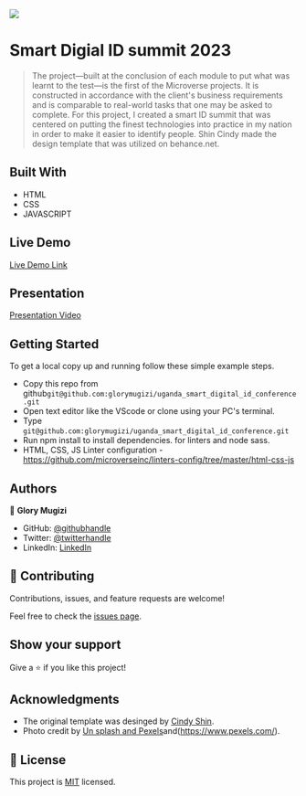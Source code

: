 ![](https://img.shields.io/badge/Microverse-blueviolet)

# Smart Digial ID summit 2023

> The project—built at the conclusion of each module to put what was learnt to the test—is the first of the Microverse projects. It is constructed in accordance with the client's business requirements and is comparable to real-world tasks that one may be asked to complete. For this project, I created a smart ID summit that was centered on putting the finest technologies into practice in my nation in order to make it easier to identify people. Shin Cindy made the design template that was utilized on behance.net.

## Built With

- HTML
- CSS
- JAVASCRIPT

## Live Demo

[Live Demo Link]()

## Presentation

[Presentation Video]()

## Getting Started

To get a local copy up and running follow these simple example steps.

- Copy this repo from github`git@github.com:glorymugizi/uganda_smart_digital_id_conference.git`
- Open text editor like the VScode or clone using your PC's terminal.
- Type `git@github.com:glorymugizi/uganda_smart_digital_id_conference.git`
- Run npm install to install dependencies. for linters and node sass.
- HTML, CSS, JS Linter configuration - https://github.com/microverseinc/linters-config/tree/master/html-css-js

## Authors

👤 **Glory Mugizi**

- GitHub: [@githubhandle](https://github.com/glorymugizi)
- Twitter: [@twitterhandle]()
- LinkedIn: [LinkedIn]()

## 🤝 Contributing

Contributions, issues, and feature requests are welcome!

Feel free to check the [issues page](https://github.com/glorymugizi/uganda_smart_digital_id_conference/issues).

## Show your support

Give a ⭐️ if you like this project!

## Acknowledgments

- The original template was desinged by [Cindy Shin](https://www.behance.net/gallery/29845175/CC-Global-Summit-2015).
- Photo credit by [Un splash and Pexels](https://unsplash.com/)and(https://www.pexels.com/).

## 📝 License

This project is [MIT](./MIT.md) licensed.
